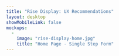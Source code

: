 ```yaml
---
title: "Rise Display: UX Recommendations"
layout: desktop
showMobileLink: false
mockups:
  -
    image: "rise-display-home.jpg"
    title: "Home Page - Single Step Form"
---
```

